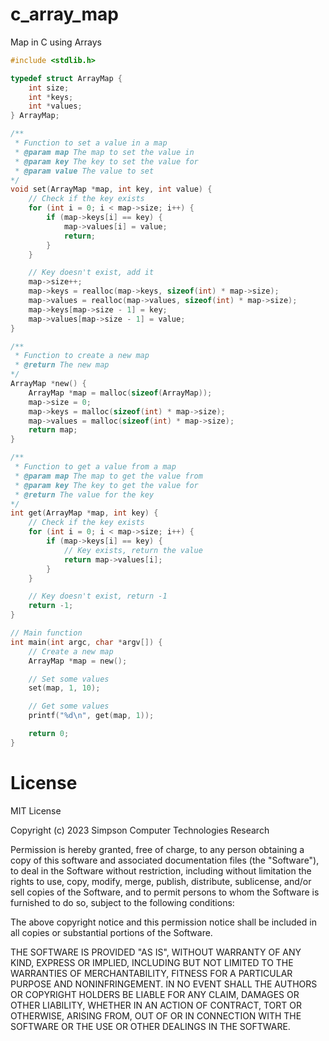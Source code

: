 # c_array_map
Map in C using Arrays

```C
#include <stdlib.h>

typedef struct ArrayMap {
    int size;
    int *keys;
    int *values;
} ArrayMap;

/**
 * Function to set a value in a map
 * @param map The map to set the value in
 * @param key The key to set the value for
 * @param value The value to set
*/
void set(ArrayMap *map, int key, int value) {
    // Check if the key exists
    for (int i = 0; i < map->size; i++) {
        if (map->keys[i] == key) {
            map->values[i] = value;
            return;
        }
    }

    // Key doesn't exist, add it
    map->size++;
    map->keys = realloc(map->keys, sizeof(int) * map->size);
    map->values = realloc(map->values, sizeof(int) * map->size);
    map->keys[map->size - 1] = key;
    map->values[map->size - 1] = value;
}

/**
 * Function to create a new map
 * @return The new map
*/
ArrayMap *new() {
    ArrayMap *map = malloc(sizeof(ArrayMap));
    map->size = 0;
    map->keys = malloc(sizeof(int) * map->size);
    map->values = malloc(sizeof(int) * map->size);
    return map;
}

/**
 * Function to get a value from a map
 * @param map The map to get the value from
 * @param key The key to get the value for
 * @return The value for the key
*/
int get(ArrayMap *map, int key) {
    // Check if the key exists
    for (int i = 0; i < map->size; i++) {
        if (map->keys[i] == key) {
            // Key exists, return the value
            return map->values[i];
        }
    }

    // Key doesn't exist, return -1
    return -1;
}

// Main function
int main(int argc, char *argv[]) {
    // Create a new map
    ArrayMap *map = new();

    // Set some values
    set(map, 1, 10);

    // Get some values
    printf("%d\n", get(map, 1));

    return 0;
}
```

# License
MIT License

Copyright (c) 2023 Simpson Computer Technologies Research

Permission is hereby granted, free of charge, to any person obtaining a copy
of this software and associated documentation files (the "Software"), to deal
in the Software without restriction, including without limitation the rights
to use, copy, modify, merge, publish, distribute, sublicense, and/or sell
copies of the Software, and to permit persons to whom the Software is
furnished to do so, subject to the following conditions:

The above copyright notice and this permission notice shall be included in all
copies or substantial portions of the Software.

THE SOFTWARE IS PROVIDED "AS IS", WITHOUT WARRANTY OF ANY KIND, EXPRESS OR
IMPLIED, INCLUDING BUT NOT LIMITED TO THE WARRANTIES OF MERCHANTABILITY,
FITNESS FOR A PARTICULAR PURPOSE AND NONINFRINGEMENT. IN NO EVENT SHALL THE
AUTHORS OR COPYRIGHT HOLDERS BE LIABLE FOR ANY CLAIM, DAMAGES OR OTHER
LIABILITY, WHETHER IN AN ACTION OF CONTRACT, TORT OR OTHERWISE, ARISING FROM,
OUT OF OR IN CONNECTION WITH THE SOFTWARE OR THE USE OR OTHER DEALINGS IN THE
SOFTWARE.
